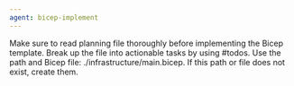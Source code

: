 ```yaml
---
agent: bicep-implement
---
```

Make sure to read planning file thoroughly before implementing the Bicep template. Break up the file into actionable tasks by using #todos. Use the path and Bicep file: ./infrastructure/main.bicep. If this path or file does not exist, create them.
